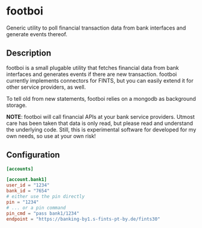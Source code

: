 # footboi

Generic utility to poll financial transaction data from bank interfaces and generate events thereof.

## Description

footboi is a small plugable utility that fetches financial data from bank interfaces and 
generates events if there are new transaction. footboi currently implements connectors for FINTS, but
you can easily extend it for other service providers, as well.

To tell old from new statements, footboi relies on a mongodb as background storage.

**NOTE**: footboi will call financial APIs at your bank service providers. Utmost care has been taken
that data is only read, but please read and understand the underlying code. Still, this is experimental
software for developed for my own needs, so use at your own risk!

## Configuration

```toml
[accounts]

[account.bank1]
user_id = "1234"
bank_id = "7654"
# either use the pin directly
pin = "1234"
# ... or a pin command
pin_cmd = "pass bank1/1234"
endpoint = "https://banking-by1.s-fints-pt-by.de/fints30"
```
